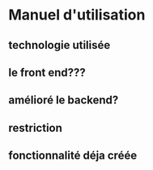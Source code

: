 # Manuel d'utilisation

## technologie utilisée

## le front end???

## amélioré le backend?

## restriction

## fonctionnalité déja créée
